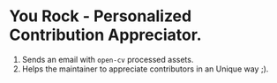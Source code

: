 # You Rock - Personalized Contribution Appreciator.

1. Sends an email with `open-cv` processed assets.
2. Helps the maintainer to appreciate contributors in an Unique way ;).
